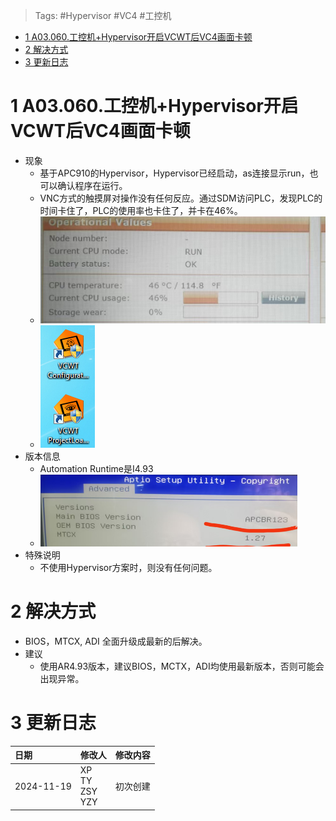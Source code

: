> Tags: #Hypervisor #VC4 #工控机

- [1 A03.060.工控机+Hypervisor开启VCWT后VC4画面卡顿](#_1-a03060%E5%B7%A5%E6%8E%A7%E6%9C%BAhypervisor%E5%BC%80%E5%90%AFvcwt%E5%90%8Evc4%E7%94%BB%E9%9D%A2%E5%8D%A1%E9%A1%BF)
- [2 解决方式](#_2-%E8%A7%A3%E5%86%B3%E6%96%B9%E5%BC%8F)
- [3 更新日志](#_3-%E6%9B%B4%E6%96%B0%E6%97%A5%E5%BF%97)

# 1 A03.060.工控机+Hypervisor开启VCWT后VC4画面卡顿

- 现象
    - 基于APC910的Hypervisor，Hypervisor已经启动，as连接显示run，也可以确认程序在运行。
    - VNC方式的触摸屏对操作没有任何反应。通过SDM访问PLC，发现PLC的时间卡住了，PLC的使用率也卡住了，并卡在46%。
    - ![](FILES/060工控机_Hypervisor开启VCWT后VC4画面卡顿/image-20241119162206570.png)
    - ![](FILES/060工控机_Hypervisor开启VCWT后VC4画面卡顿/image-20241119161914269.png)
- 版本信息
    - Automation Runtime是I4.93
    - ![](FILES/060工控机_Hypervisor开启VCWT后VC4画面卡顿/image-20241119162255975.png)
- 特殊说明
    - 不使用Hypervisor方案时，则没有任何问题。

# 2 解决方式

- BIOS，MTCX, ADI 全面升级成最新的后解决。
- 建议
    - 使用AR4.93版本，建议BIOS，MCTX，ADI均使用最新版本，否则可能会出现异常。

# 3 更新日志

| 日期         | 修改人                    | 修改内容 |
| :--------- | :--------------------- | :--- |
| 2024-11-19 | XP<br>TY<br>ZSY<br>YZY | 初次创建 |
